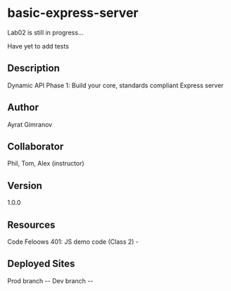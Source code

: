 # basic-express-server

Lab02 is still in progress...

Have yet to add tests

## Description

Dynamic API Phase 1: Build your core, standards compliant Express server

## Author

Ayrat Gimranov

## Collaborator

Phil, Tom, Alex (instructor)

## Version

1.0.0

## Resources

Code Feloows 401: JS demo code (Class 2) -


## Deployed Sites

Prod branch --
Dev branch -- 

